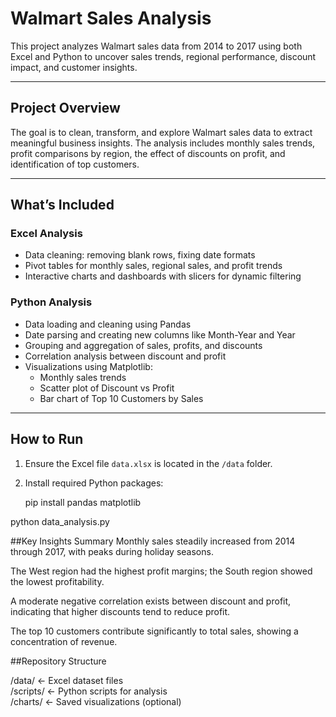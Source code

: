 # Walmart Sales Analysis

This project analyzes Walmart sales data from 2014 to 2017 using both Excel and Python to uncover sales trends, regional performance, discount impact, and customer insights.

---

## Project Overview

The goal is to clean, transform, and explore Walmart sales data to extract meaningful business insights. The analysis includes monthly sales trends, profit comparisons by region, the effect of discounts on profit, and identification of top customers.

---

## What’s Included

### Excel Analysis
- Data cleaning: removing blank rows, fixing date formats
- Pivot tables for monthly sales, regional sales, and profit trends
- Interactive charts and dashboards with slicers for dynamic filtering

### Python Analysis
- Data loading and cleaning using Pandas
- Date parsing and creating new columns like Month-Year and Year
- Grouping and aggregation of sales, profits, and discounts
- Correlation analysis between discount and profit
- Visualizations using Matplotlib:  
  - Monthly sales trends  
  - Scatter plot of Discount vs Profit  
  - Bar chart of Top 10 Customers by Sales

---

## How to Run

1. Ensure the Excel file `data.xlsx` is located in the `/data` folder.
2. Install required Python packages:

   pip install pandas matplotlib

python data_analysis.py

##Key Insights Summary
Monthly sales steadily increased from 2014 through 2017, with peaks during holiday seasons.

The West region had the highest profit margins; the South region showed the lowest profitability.

A moderate negative correlation exists between discount and profit, indicating that higher discounts tend to reduce profit.

The top 10 customers contribute significantly to total sales, showing a concentration of revenue.

##Repository Structure

/data/           ← Excel dataset files  
/scripts/        ← Python scripts for analysis  
/charts/         ← Saved visualizations (optional) 
